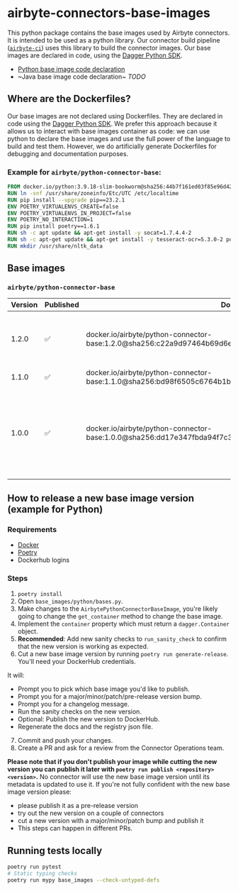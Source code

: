 # airbyte-connectors-base-images

This python package contains the base images used by Airbyte connectors. It is intended to be used
as a python library. Our connector build pipeline
([`airbyte-ci`](https://github.com/airbytehq/airbyte/blob/master/airbyte-ci/connectors/pipelines/README.md#L1))
uses this library to build the connector images. Our base images are declared in code, using the
[Dagger Python SDK](https://dagger-io.readthedocs.io/en/sdk-python-v0.6.4/).

- [Python base image code declaration](https://github.com/airbytehq/airbyte/blob/master/airbyte-ci/connectors/base_images/base_images/python/bases.py)
- ~Java base image code declaration~ _TODO_

## Where are the Dockerfiles?

Our base images are not declared using Dockerfiles. They are declared in code using the
[Dagger Python SDK](https://dagger-io.readthedocs.io/en/sdk-python-v0.6.4/). We prefer this approach
because it allows us to interact with base images container as code: we can use python to declare
the base images and use the full power of the language to build and test them. However, we do
artificially generate Dockerfiles for debugging and documentation purposes.

### Example for `airbyte/python-connector-base`:

```dockerfile
FROM docker.io/python:3.9.18-slim-bookworm@sha256:44b7f161ed03f85e96d423b9916cdc8cb0509fb970fd643bdbc9896d49e1cad0
RUN ln -snf /usr/share/zoneinfo/Etc/UTC /etc/localtime
RUN pip install --upgrade pip==23.2.1
ENV POETRY_VIRTUALENVS_CREATE=false
ENV POETRY_VIRTUALENVS_IN_PROJECT=false
ENV POETRY_NO_INTERACTION=1
RUN pip install poetry==1.6.1
RUN sh -c apt update && apt-get install -y socat=1.7.4.4-2
RUN sh -c apt-get update && apt-get install -y tesseract-ocr=5.3.0-2 poppler-utils=22.12.0-2+b1
RUN mkdir /usr/share/nltk_data
```

## Base images

### `airbyte/python-connector-base`

| Version | Published | Docker Image Address                                                                                                  | Changelog                                                                                            |
| ------- | --------- | --------------------------------------------------------------------------------------------------------------------- | ---------------------------------------------------------------------------------------------------- |
| 1.2.0   | ✅        | docker.io/airbyte/python-connector-base:1.2.0@sha256:c22a9d97464b69d6ef01898edf3f8612dc11614f05a84984451dde195f337db9 | Add CDK system dependencies: nltk data, tesseract, poppler.                                          |
| 1.1.0   | ✅        | docker.io/airbyte/python-connector-base:1.1.0@sha256:bd98f6505c6764b1b5f99d3aedc23dfc9e9af631a62533f60eb32b1d3dbab20c | Install socat                                                                                        |
| 1.0.0   | ✅        | docker.io/airbyte/python-connector-base:1.0.0@sha256:dd17e347fbda94f7c3abff539be298a65af2d7fc27a307d89297df1081a45c27 | Initial release: based on Python 3.9.18, on slim-bookworm system, with pip==23.2.1 and poetry==1.6.1 |

## How to release a new base image version (example for Python)

### Requirements

- [Docker](https://docs.docker.com/get-docker/)
- [Poetry](https://python-poetry.org/docs/#installation)
- Dockerhub logins

### Steps

1. `poetry install`
2. Open `base_images/python/bases.py`.
3. Make changes to the `AirbytePythonConnectorBaseImage`, you're likely going to change the
   `get_container` method to change the base image.
4. Implement the `container` property which must return a `dagger.Container` object.
5. **Recommended**: Add new sanity checks to `run_sanity_check` to confirm that the new version is
   working as expected.
6. Cut a new base image version by running `poetry run generate-release`. You'll need your DockerHub
   credentials.

It will:

- Prompt you to pick which base image you'd like to publish.
- Prompt you for a major/minor/patch/pre-release version bump.
- Prompt you for a changelog message.
- Run the sanity checks on the new version.
- Optional: Publish the new version to DockerHub.
- Regenerate the docs and the registry json file.

7. Commit and push your changes.
8. Create a PR and ask for a review from the Connector Operations team.

**Please note that if you don't publish your image while cutting the new version you can publish it
later with `poetry run publish <repository> <version>`.** No connector will use the new base image
version until its metadata is updated to use it. If you're not fully confident with the new base
image version please:

- please publish it as a pre-release version
- try out the new version on a couple of connectors
- cut a new version with a major/minor/patch bump and publish it
- This steps can happen in different PRs.

## Running tests locally

```bash
poetry run pytest
# Static typing checks
poetry run mypy base_images --check-untyped-defs
```

